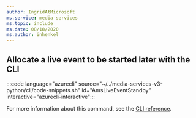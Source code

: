 ```yaml
---
author: IngridAtMicrosoft
ms.service: media-services 
ms.topic: include
ms.date: 08/18/2020
ms.author: inhenkel
---
```


## Allocate a live event to be started later with the CLI

:::code language="azurecli" source="~/../media-services-v3-python/cli/code-snippets.sh" id="AmsLiveEventStandby" interactive="azurecli-interactive":::

For more information about this command, see the [CLI reference](/cli/azure/ams/live-event?view=azure-cli-latest#az-ams-live-event-standby).
